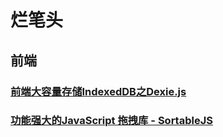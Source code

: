 # 烂笔头

## 前端
### [前端大容量存储IndexedDB之Dexie.js](https://dexie.org/)
### [功能强大的JavaScript 拖拽库 - SortableJS](http://www.sortablejs.com/)
